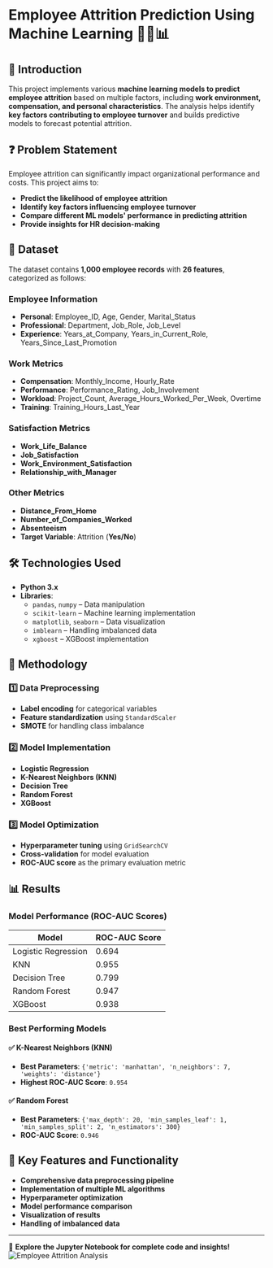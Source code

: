 # Employee Attrition Prediction Using Machine Learning 👨‍💼📊

## 📌 Introduction
This project implements various **machine learning models to predict employee attrition** based on multiple factors, including **work environment, compensation, and personal characteristics**. The analysis helps identify **key factors contributing to employee turnover** and builds predictive models to forecast potential attrition.

## ❓ Problem Statement
Employee attrition can significantly impact organizational performance and costs. This project aims to:
- **Predict the likelihood of employee attrition**  
- **Identify key factors influencing employee turnover**  
- **Compare different ML models' performance in predicting attrition**  
- **Provide insights for HR decision-making**  

## 📂 Dataset
The dataset contains **1,000 employee records** with **26 features**, categorized as follows:

### **Employee Information**
- **Personal**: Employee_ID, Age, Gender, Marital_Status  
- **Professional**: Department, Job_Role, Job_Level  
- **Experience**: Years_at_Company, Years_in_Current_Role, Years_Since_Last_Promotion  

### **Work Metrics**
- **Compensation**: Monthly_Income, Hourly_Rate  
- **Performance**: Performance_Rating, Job_Involvement  
- **Workload**: Project_Count, Average_Hours_Worked_Per_Week, Overtime  
- **Training**: Training_Hours_Last_Year  

### **Satisfaction Metrics**
- **Work_Life_Balance**  
- **Job_Satisfaction**  
- **Work_Environment_Satisfaction**  
- **Relationship_with_Manager**  

### **Other Metrics**
- **Distance_From_Home**  
- **Number_of_Companies_Worked**  
- **Absenteeism**  
- **Target Variable**: Attrition (**Yes/No**)  

## 🛠 Technologies Used
- **Python 3.x**  
- **Libraries**:  
  - `pandas`, `numpy` – Data manipulation  
  - `scikit-learn` – Machine learning implementation  
  - `matplotlib`, `seaborn` – Data visualization  
  - `imblearn` – Handling imbalanced data  
  - `xgboost` – XGBoost implementation  

## 🔬 Methodology

### **1️⃣ Data Preprocessing**
- **Label encoding** for categorical variables  
- **Feature standardization** using `StandardScaler`  
- **SMOTE** for handling class imbalance  

### **2️⃣ Model Implementation**
- **Logistic Regression**  
- **K-Nearest Neighbors (KNN)**  
- **Decision Tree**  
- **Random Forest**  
- **XGBoost**  

### **3️⃣ Model Optimization**
- **Hyperparameter tuning** using `GridSearchCV`  
- **Cross-validation** for model evaluation  
- **ROC-AUC score** as the primary evaluation metric  

## 📊 Results

### **Model Performance (ROC-AUC Scores)**
| Model | ROC-AUC Score |
|--------|--------------|
| Logistic Regression | 0.694 |
| KNN | 0.955 |
| Decision Tree | 0.799 |
| Random Forest | 0.947 |
| XGBoost | 0.938 |

### **Best Performing Models**
#### ✅ **K-Nearest Neighbors (KNN)**
- **Best Parameters**: `{'metric': 'manhattan', 'n_neighbors': 7, 'weights': 'distance'}`  
- **Highest ROC-AUC Score**: `0.954`  

#### ✅ **Random Forest**
- **Best Parameters**: `{'max_depth': 20, 'min_samples_leaf': 1, 'min_samples_split': 2, 'n_estimators': 300}`  
- **ROC-AUC Score**: `0.946`  

## 🎯 Key Features and Functionality
- **Comprehensive data preprocessing pipeline**  
- **Implementation of multiple ML algorithms**  
- **Hyperparameter optimization**  
- **Model performance comparison**  
- **Visualization of results**  
- **Handling of imbalanced data**  

---

🚀 **Explore the Jupyter Notebook for complete code and insights!**
![Employee Attrition Analysis](https://github.com/kouatcheu1/Employee-Attrition-Analysis/blob/main/Attrition.ipynb)
